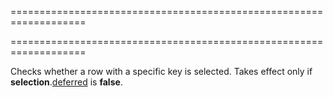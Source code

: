 ===================================================================
<!--handmade--><!--/handmade-->
<!--merge--><!--/merge-->
===================================================================

<!--shortDescription-->
Checks whether a row with a specific key is selected. Takes effect only if **selection**.[deferred]({basewidgetpath}/Configuration/selection/#deferred) is **false**.
<!--/shortDescription-->
